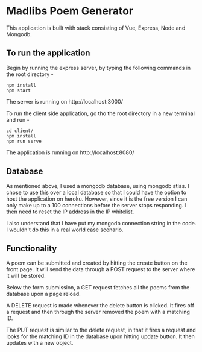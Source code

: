 # Madlibs Poem Generator

This application is built with stack consisting of Vue, Express, Node and Mongodb. 

## To run the application

Begin by running the express server, by typing the following commands in the root directory -  
```
npm install
npm start
```
The server is running on http://localhost:3000/ 

To run the client side application, go tho the root directory in a new terminal and run - 
```
cd client/
npm install
npm run serve
```

The application is running on http://localhost:8080/ 

## Database

As mentioned above, I used a mongodb database, using mongodb atlas. I chose to use this over a local
database so that I could have the option to host the application on heroku. However, since it is 
the free version I can only make up to a 100 connections before the server stops responding. I then need
to reset the IP address in the IP whitelist.

I also understand that I have put my mongodb connection string in the code. I wouldn't do this in a real world case
scenario. 

## Functionality

A poem can be submitted and created by hitting the create button on the front page. It will send the data through a POST request
to the server where it will be stored. 

Below the form submission, a GET request fetches all the poems from the database upon a page reload. 

A DELETE request is made whenever the delete button is clicked. It fires off a request and then through the server removed the poem with a matching ID. 

The PUT request is similar to the delete request, in that it fires a request and looks for the matching ID in the database upon hitting
update button. It then updates with a new object.
